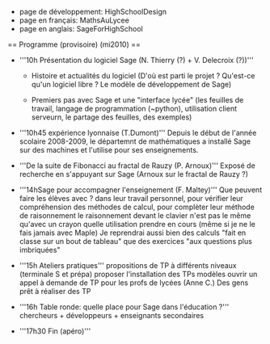    * page de développement: HighSchoolDesign
   * page en français: MathsAuLycee
   * page en anglais: SageForHighSchool

== Programme (provisoire) (mi2010) ==

   * '''10h Présentation du logiciel Sage (N. Thierry (?) + V. Delecroix (?))'''
      * Histoire et actualités du logiciel (D'où est parti le projet ? Qu'est-ce qu'un logiciel libre ? Le modèle de développement de Sage)

      * Premiers pas avec Sage et une "interface lycée" (les feuilles de travail, langage de programmation (~python), utilisation client serveurn, le partage des feuilles, des exemples)

   * '''10h45 expérience lyonnaise (T.Dumont)'''
   Depuis le début de l'année scolaire 2008-2009, le départemnt de mathématiques a installé Sage sur des machines et l'utilise pour ses enseignements.

   * '''De la suite de Fibonacci au fractal de Rauzy (P. Arnoux)'''
   Exposé de recherche en s'appuyant sur Sage (Arnoux sur le fractal de Rauzy ?)

   * '''14hSage pour accompagner l'enseignement (F. Maltey)'''
   Que peuvent faire les élèves avec ?
   dans leur travail personnel,
   pour vérifier leur compréhension des méthodes de calcul,
   pour complèter leur méthode de raisonnement
   le raisonnement devant le clavier n'est pas le même qu'avec un crayon
   quelle utilisation prendre en cours (même si je ne le fais jamais
   avec Maple)
   Je reprendrai aussi bien des calculs "fait en classe sur un bout de
   tableau"
   que des exercices "aux questions plus imbriquées"

   * '''15h Ateliers pratiques'''
   propositions de TP à différents niveaux (terminale S et prépa)
   proposer l'installation
   des TPs modèles
   ouvrir un appel à demande de TP pour les profs de lycées (Anne C.)
   Des gens prêt à réaliser des TP


   * '''16h Table ronde: quelle place pour Sage dans l'éducation ?'''
   chercheurs + développeurs + enseignants secondaires


   * '''17h30 Fin (apéro)'''
